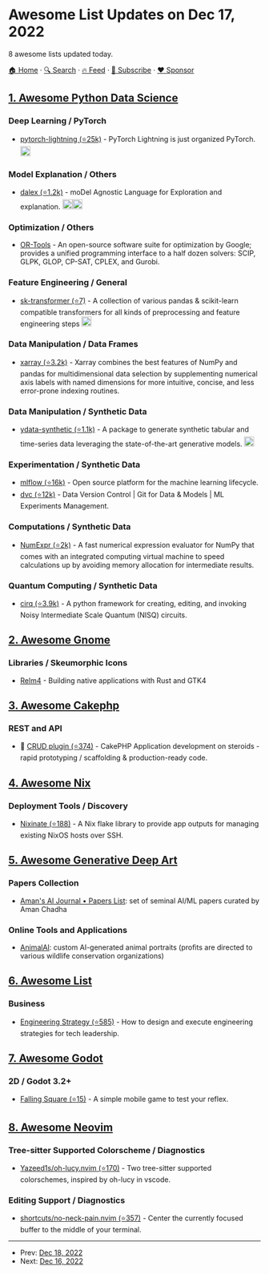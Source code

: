 # Awesome List Updates on Dec 17, 2022

8 awesome lists updated today.

[🏠 Home](/README.md) · [🔍 Search](https://www.trackawesomelist.com/search/) · [🔥 Feed](https://www.trackawesomelist.com/rss.xml) · [📮 Subscribe](https://trackawesomelist.us17.list-manage.com/subscribe?u=d2f0117aa829c83a63ec63c2f&id=36a103854c) · [❤️  Sponsor](https://github.com/sponsors/theowenyoung)



## [1. Awesome Python Data Science](/content/krzjoa/awesome-python-data-science/README.md)

### Deep Learning / PyTorch

*   [pytorch-lightning (⭐25k)](https://github.com/Lightning-AI/lightning) - PyTorch Lightning is just organized PyTorch. <img height="20" src="https://github.com/krzjoa/awesome-python-data-science/raw/master/img/pytorch_big2.png" alt="PyTorch based/compatible">

### Model Explanation / Others

*   [dalex (⭐1.2k)](https://github.com/ModelOriented/DALEX) - moDel Agnostic Language for Exploration and explanation. <img height="20" src="https://github.com/krzjoa/awesome-python-data-science/raw/master/img/sklearn_big.png" alt="sklearn"><img height="20" src="https://github.com/krzjoa/awesome-python-data-science/raw/master/img/R_big.png" alt="R inspired/ported lib">

### Optimization / Others

*   [OR-Tools](https://developers.google.com/optimization) - An open-source software suite for optimization by Google; provides a unified programming interface to a half dozen solvers: SCIP, GLPK, GLOP, CP-SAT, CPLEX, and Gurobi.

### Feature Engineering / General

*   [sk-transformer (⭐7)](https://github.com/chrislemke/sk-transformers) - A collection of various pandas & scikit-learn compatible transformers for all kinds of preprocessing and feature engineering steps <img height="20" src="https://github.com/krzjoa/awesome-python-data-science/raw/master/img/pandas_big.png" alt="pandas compatible">

### Data Manipulation / Data Frames

*   [xarray (⭐3.2k)](https://github.com/pydata/xarray) - Xarray combines the best features of NumPy and pandas for multidimensional data selection by supplementing numerical axis labels with named dimensions for more intuitive, concise, and less error-prone indexing routines.

### Data Manipulation / Synthetic Data

*   [ydata-synthetic (⭐1.1k)](https://github.com/ydataai/ydata-synthetic) - A package to generate synthetic tabular and time-series data leveraging the state-of-the-art generative models. <img height="20" src="https://github.com/krzjoa/awesome-python-data-science/raw/master/img/pandas_big.png" alt="pandas compatible">

### Experimentation / Synthetic Data

*   [mlflow (⭐16k)](https://github.com/mlflow/mlflow) - Open source platform for the machine learning lifecycle.
*   [dvc (⭐12k)](https://github.com/iterative/dvc) - Data Version Control | Git for Data & Models | ML Experiments Management.

### Computations / Synthetic Data

*   [NumExpr (⭐2k)](https://github.com/pydata/numexpr) - A fast numerical expression evaluator for NumPy that comes with an integrated computing virtual machine to speed calculations up by avoiding memory allocation for intermediate results.

### Quantum Computing / Synthetic Data

*   [cirq (⭐3.9k)](https://github.com/quantumlib/Cirq) - A python framework for creating, editing, and invoking Noisy Intermediate Scale Quantum (NISQ) circuits.

## [2. Awesome Gnome](/content/Kazhnuz/awesome-gnome/README.md)

### Libraries / Skeumorphic Icons

*   [Relm4](https://relm4.org/) - Building native applications with Rust and GTK4

## [3. Awesome Cakephp](/content/FriendsOfCake/awesome-cakephp/README.md)

### REST and API

*   🍰 [CRUD plugin (⭐374)](https://github.com/FriendsOfCake/crud) - CakePHP Application development on steroids - rapid prototyping / scaffolding & production-ready code.

## [4. Awesome Nix](/content/nix-community/awesome-nix/README.md)

### Deployment Tools / Discovery

*   [Nixinate (⭐188)](https://github.com/MatthewCroughan/nixinate) - A Nix flake library to provide app outputs for managing existing NixOS hosts over SSH.

## [5. Awesome Generative Deep Art](/content/filipecalegario/awesome-generative-deep-art/README.md)

### Papers Collection

*   [Aman's AI Journal • Papers List](https://aman.ai/papers/): set of seminal AI/ML papers curated by Aman Chadha

### Online Tools and Applications

*   [AnimalAI](https://animalai.co/): custom AI-generated animal portraits (profits are directed to various wildlife conservation organizations)

## [6. Awesome List](/content/sindresorhus/awesome/README.md)

### Business

*   [Engineering Strategy (⭐585)](https://github.com/aleixmorgadas/awesome-engineering-strategy#readme) - How to design and execute engineering strategies for tech leadership.

## [7. Awesome Godot](/content/godotengine/awesome-godot/README.md)

### 2D / Godot 3.2+

*   [Falling Square (⭐15)](https://github.com/EmilienLeroy/FallingSquare) - A simple mobile game to test your reflex.

## [8. Awesome Neovim](/content/rockerBOO/awesome-neovim/README.md)

### Tree-sitter Supported Colorscheme / Diagnostics

*   [Yazeed1s/oh-lucy.nvim (⭐170)](https://github.com/yazeed1s/oh-lucy.nvim) - Two tree-sitter supported colorschemes, inspired by oh-lucy in vscode.

### Editing Support / Diagnostics

*   [shortcuts/no-neck-pain.nvim (⭐357)](https://github.com/shortcuts/no-neck-pain.nvim) - Center the currently focused buffer to the middle of your terminal.

---

- Prev: [Dec 18, 2022](/content/2022/12/18/README.md)
- Next: [Dec 16, 2022](/content/2022/12/16/README.md)